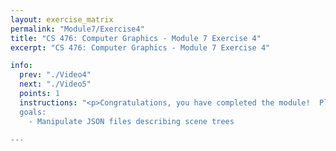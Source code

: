 ```yaml
---
layout: exercise_matrix
permalink: "Module7/Exercise4"
title: "CS 476: Computer Graphics - Module 7 Exercise 4"
excerpt: "CS 476: Computer Graphics - Module 7 Exercise 4"

info:
  prev: "./Video4"
  next: "./Video5"
  points: 1
  instructions: "<p>Congratulations, you have completed the module!  Please study <a href = \"http://www.ctralie.com/Teaching/CS476_F2019/Assignments/Mini2_SceneGraphs/index.html#syntax\">the JSON syntax for 3D scene trees</a>, and we will do this exercise together in class on Wednesday.  Pay particular attention to the example below:</p><img src = \"http://www.ctralie.com/Teaching/CS476_F2019/Assignments/Mini2_SceneGraphs/sample-scene.svg\">
  goals:
    - Manipulate JSON files describing scene trees
    
---
```

